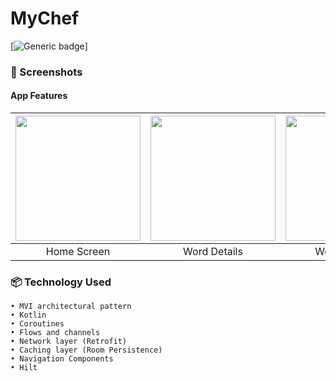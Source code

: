 # MyChef
[![Generic badge](https://img.shields.io/badge/Platform-Android-green.svg)]
### 📱 Screenshots
#### App Features
| <img src="screenshots/screen_1.png" width="200"/> | <img src="screenshots/screen_2.png" width="200"/> | <img src="screenshots/screen_3.png" width="200"/> | <img src="screenshots/screen_4.png" width="200"/> | <img src="screenshots/screen_5.png" width="200"/>
|:---:|:---:|:---:|:---:|:---:|
|Home Screen| Word Details| Word Till Date| Bookmark Words| Settings|
### 📦 Technology Used
    • MVI architectural pattern
    • Kotlin
    • Coroutines
    • Flows and channels
    • Network layer (Retrofit)
    • Caching layer (Room Persistence)
    • Navigation Components
    • Hilt
  
